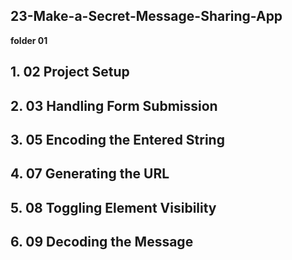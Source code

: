 ## 23-Make-a-Secret-Message-Sharing-App

**folder 01**

## 1. 02 Project Setup

## 2. 03 Handling Form Submission

## 3. 05 Encoding the Entered String

## 4. 07 Generating the URL

## 5. 08 Toggling Element Visibility

## 6. 09 Decoding the Message
